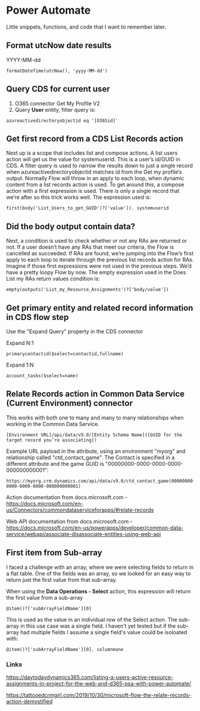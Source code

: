 # Power Automate

Little snippets, functions, and code that I want to remember later.

## Format utcNow date results

YYYY-MM-dd

```
formatDateTime(utcNow(), 'yyyy-MM-dd')
```

## Query CDS for current user

1. O365 connector Get My Profile V2
2. Query **User** entity, filter query is:

```
azureactivedirectoryobjectid eq '[O365id]'
```

## Get first record from a CDS List Records action

Next up is a scope that includes list and compose actions. A list users action will get us the value for systemuserid. This is a user’s id/GUID in CDS. A filter query is used to narrow the results down to just a single record when azureactivedirectoryobjectid matches id from the Get my profile‘s output. Normally Flow will throw in an apply to each loop, when dynamic content from a list records action is used. To get around this, a compose action with a first expression is used. There is only a single record that we’re after so this trick works well. The expression used is:

```
first(body('List_Users_to_get_GUID')?['value']). systemuserid
```

## Did the body output contain data?

Next, a condition is used to check whether or not any RAs are returned or not. If a user doesn’t have any RAs that meet our criteria, the Flow is cancelled as succeeded. If RAs are found, we’re jumping into the Flow’s first apply to each loop to iterate through the previous list records action for RAs. Imagine if those first expressions were not used in the previous steps. We’d have a pretty loopy Flow by now. The empty expression used in the Does List my RAs return values condition is:

```
empty(outputs('List_my_Resource_Assignments')?['body/value'])
```

## Get primary entity and related record information in CDS flow step

Use the "Expand Query" property in the CDS connector

Expand N:1

```
primarycontactid($select=contactid,fullname)
```

Expand 1:N

```
account_tasks($select=name)
```

## Relate Records action in Common Data Service (Current Environment) connector

This works with both one to many and many to many relationships when working in the Common Data Service.

```
[Environment URL]/api/data/v9.0/[Entity Schema Name]([GUID for the target record you’re associating])
```

Example URL payload in the attribute, using an environment "myorg" and relationship called "ctd_contact_game". The Contact is specified in a different attribute and the game GUID is "00000000-0000-0000-0000-000000000001":

```
https://myorg.crm.dynamics.com/api/data/v9.0/ctd_contact_game(00000000-0000-0000-0000-000000000001)
```

Action documentation from docs.microsoft.com - <https://docs.microsoft.com/en-us/Connectors/commondataserviceforapps/#relate-records>

Web API documentation from docs.microsoft.com - <https://docs.microsoft.com/en-us/powerapps/developer/common-data-service/webapi/associate-disassociate-entities-using-web-api>

## First item from Sub-array

I faced a challenge with an array, where we were selecting fields to return in a flat table. One of the fields was an array, so we looked for an easy way to return just the first value from that sub-array.

When using the **Data Operations - Select** action, this expression will return the first value from a sub-array

```
@item()?['subArrayFieldName'][0]
```

This is used as the value in an individual row of the Select action. The sub-array in this use case was a single field. I haven't yet tested but if the sub-array had multiple fields I assume a single field's value could be isoloated with:

```
@item()?['subArrayFieldName'][0]. columnmane
```

### Links

<https://daytodaydynamics365.com/listing-a-users-active-resource-assignments-in-project-for-the-web-and-d365-psa-with-power-automate/>

<https://tattooedcrmgirl.com/2019/10/30/microsoft-flow-the-relate-records-action-demystified>
